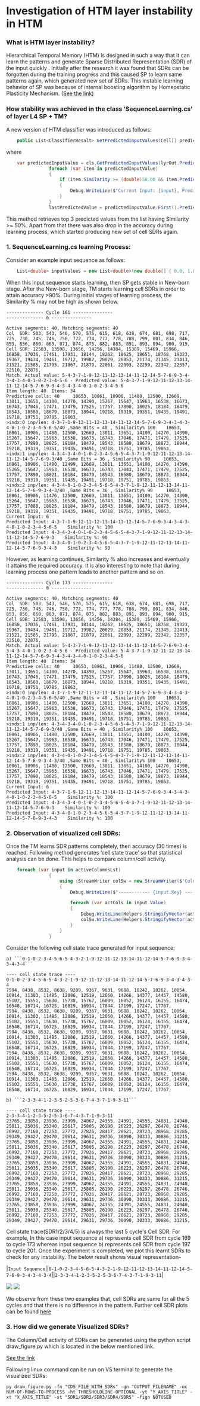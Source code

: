﻿# Investigation of HTM layer instability in HTM

### What is HTM layer instability?

Hierarchical Temporal Memory (HTM) is designed in such a way that it can learn the patterns and generate Sparse Distributed Representation (SDR) of the input quickly . 
Initially after the research it was found that SDRs can be forgotten during the training progress and this caused SP to learn same patterns again, which generated new set of SDRs. This instable learning behavior of SP was because of internal boosting algorithm by Homeostatic Plasticity Mechanism. ([See the link)](https://github.com/ddobric/neocortexapi/blob/htm-serialization/source/Documentation/Experiments/ICPRAM_2021_76_CR.pdf)

### How stability was achieved in the class ‘SequenceLearning.cs’ of layer L4  SP + TM? 

A new version of HTM classifier was introduced as follows:

```csharp
	public List<ClassifierResult> GetPredictedInputValues(Cell[] predictiveCells, short howMany)
```
where

```csharp
	var predictedInputValue = cls.GetPredictedInputValues(lyrOut.PredictiveCells.ToArray(), 3);
                foreach (var item in predictedInputValue)
                {
                    if (item.Similarity >= (double)50.00 && item.PredictedInput.Contains("-1.0") == false)
                    {
                        Debug.WriteLine($"Current Input: {input}, Predicted Input: {item.PredictedInput}, Similarity %: {item.Similarity}");
                    }
                }
                lastPredictedValue = predictedInputValue.First().PredictedInput;
```

This method retrieves top 3 predicted values from the list having Similarity >= 50%. Apart from that there was also drop in the accuracy during learning process, which started producing new set of cell SDRs again.

### 1.	SequenceLearning.cs learning Process:

Consider an example input sequence as follows:

```csharp
	List<double> inputValues = new List<double>(new double[] { 0.0, 1.0, 0.0, 2.0, 3.0, 4.0, 5.0, 6.0, 5.0, 4.0, 3.0, 7.0, 1.0, 9.0, 12.0, 11.0, 12.0, 13.0, 14.0, 11.0, 12.0, 14.0, 5.0, 7.0, 6.0, 9.0, 3.0, 4.0, 3.0, 4.0, 3.0, 4.0 });
```

When this input sequence starts learning, then SP gets stable in New-born stage. After the New-born stage, TM starts learning cell SDRs in order to attain accuracy >90%. During initial stages of learning process, the Similarity % may not be high as shown below.


```
-------------- Cycle 161 ---------------						
-------------- 6 ---------------			
			
Active segments: 40, Matching segments: 40			
Col  SDR: 503, 543, 546, 570, 575, 615, 618, 638, 674, 681, 698, 717, 725, 730, 745, 746, 750, 772, 774, 777, 778, 788, 799, 801, 834, 846, 853, 856, 860, 863, 871, 874, 875, 882, 883, 891, 893, 894, 900, 915, 			
Cell SDR: 12583, 13598, 13656, 14256, 14384, 15389, 15469, 15966, 16858, 17036, 17461, 17931, 18144, 18262, 18625, 18651, 18768, 19323, 19367, 19434, 19461, 19712, 19982, 20029, 20853, 21174, 21345, 21413, 21521, 21585, 21795, 21867, 21879, 22061, 22093, 22299, 22342, 22357, 22510, 22876, 			
Match. Actual value: 5-4-3-7-1-9-12-11-12-13-14-11-12-14-5-7-6-9-3-4-3-4-3-4-0-1-0-2-3-4-5-6 - Predicted value: 5-4-3-7-1-9-12-11-12-13-14-11-12-14-5-7-6-9-3-4-3-4-3-4-0-1-0-2-3-4-5-6			
Item length: 40	 Items: 34		
Predictive cells: 40 	 10653, 10861, 10906, 11480, 12500, 12669, 13011, 13651, 14100, 14270, 14390, 15267, 15647, 15963, 16538, 16673, 16743, 17046, 17471, 17479, 17525, 17757, 17890, 18025, 18184, 18479, 18543, 18580, 18679, 18873, 18944, 19218, 19319, 19351, 19435, 19491, 19718, 19751, 19785, 19863, 		
>indx:0	inp/len: 4-3-7-1-9-12-11-12-13-14-11-12-14-5-7-6-9-3-4-3-4-3-4-0-1-0-2-3-4-5-6-5/40 ,Same Bits = 40	, Similarity% 100 	 10653, 10861, 10906, 11480, 12500, 12669, 13011, 13651, 14100, 14270, 14390, 15267, 15647, 15963, 16538, 16673, 16743, 17046, 17471, 17479, 17525, 17757, 17890, 18025, 18184, 18479, 18543, 18580, 18679, 18873, 18944, 19218, 19319, 19351, 19435, 19491, 19718, 19751, 19785, 19863, 
>indx:1	inp/len: 4-3-4-3-4-0-1-0-2-3-4-5-6-5-4-3-7-1-9-12-11-12-13-14-11-12-14-5-7-6-9-3/40 ,Same Bits = 36	, Similarity% 90 	 10653, 10861, 10906, 11480, 12499, 12669, 13011, 13651, 14100, 14270, 14390, 15265, 15647, 15963, 16538, 16673, 16743, 17043, 17471, 17479, 17525, 17757, 17890, 18021, 18184, 18479, 18543, 18580, 18679, 18873, 18944, 19218, 19319, 19351, 19435, 19491, 19718, 19751, 19785, 19863,
>indx:2	inp/len: 4-3-4-0-1-0-2-3-4-5-6-5-4-3-7-1-9-12-11-12-13-14-11-12-14-5-7-6-9-3-4-3/40 ,Same Bits = 36	, Similarity% 90 	 10653, 10861, 10906, 11476, 12500, 12669, 13011, 13651, 14100, 14270, 14390, 15264, 15647, 15963, 16538, 16673, 16743, 17046, 17471, 17479, 17525, 17757, 17888, 18025, 18184, 18479, 18543, 18580, 18679, 18873, 18944, 19218, 19318, 19351, 19435, 19491, 19718, 19751, 19785, 19863,
Current Input: 6			
Predicted Input: 4-3-7-1-9-12-11-12-13-14-11-12-14-5-7-6-9-3-4-3-4-3-4-0-1-0-2-3-4-5-6-5    Similarity %: 100	
Predicted Input: 4-3-4-3-4-0-1-0-2-3-4-5-6-5-4-3-7-1-9-12-11-12-13-14-11-12-14-5-7-6-9-3    Similarity %: 90
Predicted Input: 4-3-4-0-1-0-2-3-4-5-6-5-4-3-7-1-9-12-11-12-13-14-11-12-14-5-7-6-9-3-4-3    Similarity %: 90		
```

However, as learning continues, Similarity % also increases and eventually it attains the required accuracy. It is also interesting to note that during learning process one pattern leads to another pattern and so on.

```
-------------- Cycle 173 ---------------						
-------------- 6 ---------------			
			
Active segments: 40, Matching segments: 40			
Col  SDR: 503, 543, 546, 570, 575, 615, 618, 638, 674, 681, 698, 717, 725, 730, 745, 746, 750, 772, 774, 777, 778, 788, 799, 801, 834, 846, 853, 856, 860, 863, 871, 874, 875, 882, 883, 891, 893, 894, 900, 915, 			
Cell SDR: 12583, 13598, 13656, 14256, 14384, 15389, 15469, 15966, 16858, 17036, 17461, 17931, 18144, 18262, 18625, 18651, 18768, 19323, 19367, 19434, 19461, 19712, 19982, 20029, 20853, 21174, 21345, 21413, 21521, 21585, 21795, 21867, 21879, 22061, 22093, 22299, 22342, 22357, 22510, 22876, 			
Match. Actual value: 5-4-3-7-1-9-12-11-12-13-14-11-12-14-5-7-6-9-3-4-3-4-3-4-0-1-0-2-3-4-5-6 - Predicted value: 5-4-3-7-1-9-12-11-12-13-14-11-12-14-5-7-6-9-3-4-3-4-3-4-0-1-0-2-3-4-5-6			
Item length: 40	 Items: 34		
Predictive cells: 40 	 10653, 10861, 10906, 11480, 12500, 12669, 13011, 13651, 14100, 14270, 14390, 15267, 15647, 15963, 16538, 16673, 16743, 17046, 17471, 17479, 17525, 17757, 17890, 18025, 18184, 18479, 18543, 18580, 18679, 18873, 18944, 19218, 19319, 19351, 19435, 19491, 19718, 19751, 19785, 19863, 		
>indx:0	inp/len: 4-3-7-1-9-12-11-12-13-14-11-12-14-5-7-6-9-3-4-3-4-3-4-0-1-0-2-3-4-5-6-5/40 ,Same Bits = 40	, Similarity% 100 	 10653, 10861, 10906, 11480, 12500, 12669, 13011, 13651, 14100, 14270, 14390, 15267, 15647, 15963, 16538, 16673, 16743, 17046, 17471, 17479, 17525, 17757, 17890, 18025, 18184, 18479, 18543, 18580, 18679, 18873, 18944, 19218, 19319, 19351, 19435, 19491, 19718, 19751, 19785, 19863, 
>indx:1	inp/len: 4-3-4-3-4-0-1-0-2-3-4-5-6-5-4-3-7-1-9-12-11-12-13-14-11-12-14-5-7-6-9-3/40 ,Same Bits = 40	, Similarity% 100 	 10653, 10861, 10906, 11480, 12500, 12669, 13011, 13651, 14100, 14270, 14390, 15267, 15647, 15963, 16538, 16673, 16743, 17046, 17471, 17479, 17525, 17757, 17890, 18025, 18184, 18479, 18543, 18580, 18679, 18873, 18944, 19218, 19319, 19351, 19435, 19491, 19718, 19751, 19785, 19863,
>indx:2	inp/len: 4-3-4-0-1-0-2-3-4-5-6-5-4-3-7-1-9-12-11-12-13-14-11-12-14-5-7-6-9-3-4-3/40 ,Same Bits = 40	, Similarity% 100 	 10653, 10861, 10906, 11480, 12500, 12669, 13011, 13651, 14100, 14270, 14390, 15267, 15647, 15963, 16538, 16673, 16743, 17046, 17471, 17479, 17525, 17757, 17890, 18025, 18184, 18479, 18543, 18580, 18679, 18873, 18944, 19218, 19319, 19351, 19435, 19491, 19718, 19751, 19785, 19863,
Current Input: 6			
Predicted Input: 4-3-7-1-9-12-11-12-13-14-11-12-14-5-7-6-9-3-4-3-4-3-4-0-1-0-2-3-4-5-6-5    Similarity %: 100	
Predicted Input: 4-3-4-3-4-0-1-0-2-3-4-5-6-5-4-3-7-1-9-12-11-12-13-14-11-12-14-5-7-6-9-3    Similarity %: 100
Predicted Input: 4-3-4-0-1-0-2-3-4-5-6-5-4-3-7-1-9-12-11-12-13-14-11-12-14-5-7-6-9-3-4-3    Similarity %: 100		
```

### 2.	Observation of visualized cell SDRs:

Once the TM learns SDR patterns completely, then accuracy (30 times) is reached. Following method generates ‘cell state trace’ so that statistical analysis can be done. This helps to compare column/cell activity.

```csharp
    foreach (var input in activeColumnsLst)
                {
                    using (StreamWriter colSw = new StreamWriter($"ColumState_MinPctOverlDuty-{cfg.MinPctOverlapDutyCycles}_MaxBoost-{cfg.MaxBoost}_input-{input.Key}.csv"))
                    {
                        Debug.WriteLine($"------------ {input.Key} ------------");

                        foreach (var actCols in input.Value)
                        {
                            Debug.WriteLine(Helpers.StringifyVector(actCols.ToArray()));
                            colSw.WriteLine(Helpers.StringifyVector(actCols.ToArray()));
                        }
                    }
                }
```

Consider the following cell state trace generated for input sequence:

    a) ```0-1-0-2-3-4-5-6-5-4-3-2-1-9-12-11-12-13-14-11-12-14-5-7-6-9-3-4-3-4-3-4```

```
---- cell state trace ----	
0-1-0-2-3-4-5-6-5-4-3-2-1-9-12-11-12-13-14-11-12-14-5-7-6-9-3-4-3-4-3-4
7594, 8438, 8532, 8638, 9209, 9367, 9631, 9688, 10242, 10262, 10854, 10914, 11303, 11485, 12086, 12519, 12660, 14266, 14377, 14457, 14580, 15102, 15551, 15630, 15738, 15767, 16009, 16052, 16124, 16155, 16474, 16548, 16714, 16725, 16829, 16934, 17044, 17199, 17247, 17767, 			
7594, 8438, 8532, 8638, 9209, 9367, 9631, 9688, 10242, 10262, 10854, 10914, 11303, 11485, 12086, 12519, 12660, 14266, 14377, 14457, 14580, 15102, 15551, 15630, 15738, 15767, 16009, 16052, 16124, 16155, 16474, 16548, 16714, 16725, 16829, 16934, 17044, 17199, 17247, 17767, 			
7594, 8438, 8532, 8638, 9209, 9367, 9631, 9688, 10242, 10262, 10854, 10914, 11303, 11485, 12086, 12519, 12660, 14266, 14377, 14457, 14580, 15102, 15551, 15630, 15738, 15767, 16009, 16052, 16124, 16155, 16474, 16548, 16714, 16725, 16829, 16934, 17044, 17199, 17247, 17767, 			
7594, 8438, 8532, 8638, 9209, 9367, 9631, 9688, 10242, 10262, 10854, 10914, 11303, 11485, 12086, 12519, 12660, 14266, 14377, 14457, 14580, 15102, 15551, 15630, 15738, 15767, 16009, 16052, 16124, 16155, 16474, 16548, 16714, 16725, 16829, 16934, 17044, 17199, 17247, 17767, 			
7594, 8438, 8532, 8638, 9209, 9367, 9631, 9688, 10242, 10262, 10854, 10914, 11303, 11485, 12086, 12519, 12660, 14266, 14377, 14457, 14580, 15102, 15551, 15630, 15738, 15767, 16009, 16052, 16124, 16155, 16474, 16548, 16714, 16725, 16829, 16934, 17044, 17199, 17247, 17767, 			
```
    b) ```2-3-3-4-1-2-3-5-2-5-3-6-7-4-3-7-1-9-3-11```

```
---- cell state trace ----	
2-3-3-4-1-2-3-5-2-5-3-6-7-4-3-7-1-9-3-11			
23765, 23858, 23936, 23999, 24067, 24355, 24391, 24555, 24831, 24940, 25011, 25036, 25340, 25617, 25805, 26190, 26223, 26297, 26478, 26746, 26992, 27160, 27253, 27772, 27826, 28417, 28621, 28723, 28968, 29285, 29349, 29427, 29470, 29614, 29631, 29736, 30090, 30333, 30886, 31215, 			
23765, 23858, 23936, 23999, 24067, 24355, 24391, 24555, 24831, 24940, 25011, 25036, 25340, 25617, 25805, 26190, 26223, 26297, 26478, 26746, 26992, 27160, 27253, 27772, 27826, 28417, 28621, 28723, 28968, 29285, 29349, 29427, 29470, 29614, 29631, 29736, 30090, 30333, 30886, 31215, 			
23765, 23858, 23936, 23999, 24067, 24355, 24391, 24555, 24831, 24940, 25011, 25036, 25340, 25617, 25805, 26190, 26223, 26297, 26478, 26746, 26992, 27160, 27253, 27772, 27826, 28417, 28621, 28723, 28968, 29285, 29349, 29427, 29470, 29614, 29631, 29736, 30090, 30333, 30886, 31215, 			
23765, 23858, 23936, 23999, 24067, 24355, 24391, 24555, 24831, 24940, 25011, 25036, 25340, 25617, 25805, 26190, 26223, 26297, 26478, 26746, 26992, 27160, 27253, 27772, 27826, 28417, 28621, 28723, 28968, 29285, 29349, 29427, 29470, 29614, 29631, 29736, 30090, 30333, 30886, 31215, 			
23765, 23858, 23936, 23999, 24067, 24355, 24391, 24555, 24831, 24940, 25011, 25036, 25340, 25617, 25805, 26190, 26223, 26297, 26478, 26746, 26992, 27160, 27253, 27772, 27826, 28417, 28621, 28723, 28968, 29285, 29349, 29427, 29470, 29614, 29631, 29736, 30090, 30333, 30886, 31215, 			
```


Cell state trace(SDR1/2/3/4/5) is always the last 5 cycle's Cell SDR. For example, In this case input sequence a) represents cell SDR from cycle 169 to cycle 173 whereas input sequence b) represents cell SDR from cycle 197 to cycle 201.
Once the experiment is completed, we plot this learnt SDRs to check for any instability. The below result shows visual representation-

|```Input Sequence```||```0-1-0-2-3-4-5-6-5-4-3-2-1-9-12-11-12-13-14-11-12-14-5-7-6-9-3-4-3-4-3-4```||```2-3-3-4-1-2-3-5-2-5-3-6-7-4-3-7-1-9-3-11```|

![][img0.1] ![][img0.4]

[img0.1]: ./Visualized%20SDR%20Comparison/SDR_Comparison_Sequence_1_Stable.JPG
[img0.4]: ./Visualized%20SDR%20Comparison/SDR_Comparison_Sequence_4_Stable.JPG


We observe from these two examples that, cell SDRs are same for all the 5 cycles and that there is no difference in the pattern. 
Further cell SDR plots can be found [here](./Visualized%20SDR%20Comparison)
### 3.	How did we generate Visualized SDRs?

The Column/Cell activity of SDRs can be generated using the python script draw_figure.py which is located in the below mentioned link.

[See the link](https://github.com/PrasadSahana/neocortexapi/blob/master/Python/ColumnActivityDiagram/draw_figure.py)

Following linux command can be run on VS terminal to generate the visualized SDRs:
```
py draw_figure.py -fn "CDS_FILE_WITH_SDRs" -gn "OUTPUT_FILENAME" -mc NUM-OF-ROWS-TO-PROCESS -ht THRESHOLDLINE-OPTIONAL -yt "Y_AXIS_TITLE" -xt "X_AXIS_TITLE" -st "SDR1/SDR2/SDR3/SDR4/SDR5" -fign NOTUSED
```
